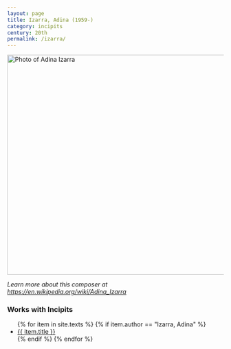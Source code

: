 ```yaml
---
layout: page
title: Izarra, Adina (1959-)
category: incipits
century: 20th
permalink: /izarra/
---
```


<a href="https://festivaldelaimagen.com/wp-content/uploads/2021/05/Adina-Izarra-Cornucopia-1024x664.jpg"><img width="512" alt="Photo of Adina Izarra" src="https://festivaldelaimagen.com/wp-content/uploads/2021/05/Adina-Izarra-Cornucopia-1024x664.jpg"></a>


*Learn more about this composer at <a href="https://en.wikipedia.org/wiki/Adina_Izarra" target="_blank">https://en.wikipedia.org/wiki/Adina_Izarra</a>*
<br/>

### Works with Incipits
<ul class="texts">
    {% for item in site.texts %}
      {% if item.author == "Izarra, Adina" %}
          <li class="text-title">
          <a href="{{ site.baseurl }}{{ item.url }}">
        {{ item.title }}
              </a>
    </li>
      {% endif %}
    {% endfor %}
</ul>